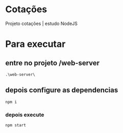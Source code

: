 # Cotações
Projeto cotações | estudo NodeJS


# Para executar
##  entre no projeto /web-server
`.\web-server\`  

## depois configure as dependencias 
`npm i`

### depois execute 
`npm start`


